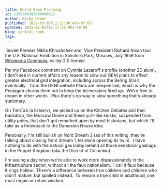 ```yaml
---
title: World Game Planning
id: 1355065497009449023
author: Kirby Urner
published: 2022-03-30T11:12:00.009-07:00
updated: 2025-01-01T10:17:28.985-08:00
blog: control_room
tags: 
---
```


[](https://blogger.googleusercontent.com/img/b/R29vZ2xl/AVvXsEj71dBbnE8XoFD_3DLIhGUS3vl_D52QVQ7ZnvsI3guhc5e7czUjTMpHWcjiPuIu2k3nGqxH61eP9cCmNWLWMr5OsHMi_6lPiy1CEMdNUXZd7ZWFtxlAmYl5CyxkhztMMKDsmdu2eBtL5cBb1rUCrJi--ktPj5fpI3fWxbh0W5GiMZHv6DuuFA/s2048/Nixon_and_Krushchev_(46792026815).jpg) Soviet Premier Nikita Khrushchev and  Vice President Richard Nixon tour 
the U.S. National Exhibition in Sokolniki Park, Moscow, July 1959
from [Wikimedia Commons](https://commons.wikimedia.org/wiki/File:Nixon_and_Krushchev_(46792026815).jpg), cc-by-2.0 license

Per my Facebook comment on Cynthia Lazaroff's profile (another 2D alum), I don't see in current affairs any reason to slow our GENI plans to effect greater electrical grid integration, including across the Bering Strait eventually.  
[](http://www.geni.org/globalenergy/issues/global/Dymaxion-grid-sm.png)from the GENI website
Plans are inexpensive, which is why the Pentagon churns them out to keep the incinerators fired up.  We're free to dream in other words.  Plus there's no way to slow something that's already stationary.

On TrimTab (a listserv), we picked up on the Kitchen Debates and their backdrop, the Moscow Dome and these yurt-like kiosks, suspended from utility poles, that don't get remarked upon by most historians, but which I'll take as a throwback to the Dymaxion House idea.

Personally, I'm still bullish on Nord Stream 2 (as of this writing, they're talking about closing Nord Stream 1, let alone opening its twin).  I have nothing to do with the natural gas lobby behind all those senatorial gasbags in the Puppet Kingdom (aka the District of Columbia).

I'm seeing a day when we're able to work more dispassionately in the infrastructure sector, without all the faux nationalism.  I call it faux because it rings hollow.  There's a difference between true children and children who didn't mature, but spoiled instead.  To remain a true child in adulthood, one must regain or retain wisdom.